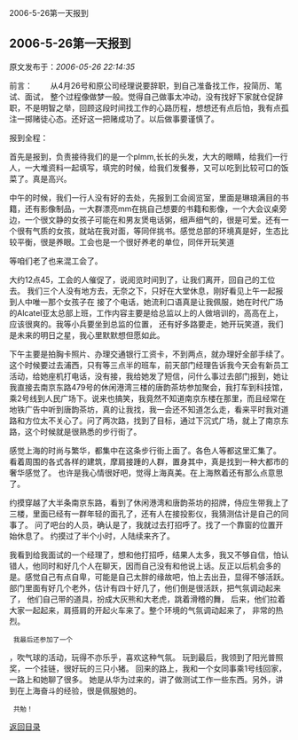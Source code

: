 2006-5-26第一天报到
## 2006-5-26第一天报到

 原文发布于：*2006-05-26 22:14:35*

前言：
　　从4月26号和原公司经理说要辞职，到自己准备找工作，投简历、笔试、面试， 整个过程像做梦一般。觉得自己做事太冲动，没有找好下家就仓促辞职，不是明智之举，回顾这段时间找工作的心路历程，想想还有点后怕，我有点孤注一掷赌徒心态。还好这一把赌成功了。以后做事要谨慎了。

 

报到全程：

    
首先是报到，负责接待我们的是一个plmm,长长的头发，大大的眼睛，给我们一行人，一大堆资料一起填写，填完的时候，给我们发餐券，又可以吃到比较可口的饭菜了。真是高兴。

 

    
中午的时候，我们一行人没有好的去处，先报到工会阅览室，里面是琳琅满目的书籍，还有影像制品，一大群漂亮mm在挑自己想要的书籍和影像，一个大会议桌旁边，一个很文静的女孩子可能在和男友煲电话粥，细声细气的，很是可爱。还有一个很有气质的女孩，就站在我对面，等同伴挑书。感觉总部的环境真是好，生态比较平衡，很是养眼。工会也是一个很好养老的单位，同伴开玩笑道

等咱们老了也来混工会了。

   

     
大约12点45，工会的人催促了，说阅览时间到了，让我们离开，回自己的工位去。 我们三个人没有地方去，无奈之下，只好在大堂休息，刚好看见上午一起报到人中唯一那个女孩子在 接了个电话，她流利口语真是让我佩服，她在时代广场的Alcatel亚太总部上班，工作内容主要是给总监以上的人做培训的，高高在上，应该很爽的。我等小兵要坐到总监的位置， 还有好多路要走，她开玩笑道，我们是未来的明日之星，我心里默默想但愿如此。

 

     
下午主要是拍胸卡照片、办理交通银行工资卡，不到两点，就办理好全部手续了。这个时候要过去浦西，只有等三点半的班车，前天部门经理告诉我今天会有新员工活动，给她座机打电话，没有接，我给她发了短信，问什么事过去部门报到，她让我直接去南京东路479号的休闲港湾三楼的唐韵茶坊参加聚会，我打车到科技馆，乘2号线到人民广场下。说来也搞笑，我竟然不知道南京东楼在那里，而且经常在地铁广告中听到唐韵茶坊，真的让我找，我一会还不知道怎么走，看来平时我对道路和方位太不关心了。问了两次路，找到了目标，通过下沉式广场，就上了南京东路，这个时候就是很熟悉的步行街了。

  

   
感觉上海的时尚与繁华，都集中在这条步行街上面了。各色人等都这里汇集了。 看着周围的各式各样的建筑，摩肩接踵的人群，置身其中，真是找到一种大都市的奢华感觉了。 也许是我心情很好吧，觉得上海真美。在上海熬着还有那么点意思了。

 

 约摸穿越了大半条南京东路，看到了休闲港湾和唐韵茶坊的招牌，侍应生带我上了三楼，里面已经有一群年轻的面孔了，还有人在接投影仪，我猜测估计是自己的同事了。 问了吧台的人员，确认是了，我就过去打招呼了。找了一个靠窗的位置开始休息了。 
约摸过了半个小时，人陆续来齐了。

 

 我看到给我面试的一个经理了，想和他打招呼，结果人太多，我又不够自信，怕认错人，他同时和好几个人在聊天，因而自己没有和他说上话。反正以后机会多的是。感觉自己有点自卑，可能是自己太胖的缘故吧，怕上去出丑，显得不够活跃。 部门里面有好几个老外，估计有四十好几了，他们倒是很活跃，把气氛调动起来了， 他们自己带的道具，扮成大灰熊和大老虎，跳着滑稽的舞， 后来，他们拉着大家一起起来，肩搭肩的开起火车来了。整个环境的气氛调动起来了， 非常的热烈。

 

     我最后还参加了一个
，吹气球的活动，玩得不亦乐乎，喜欢这种气氛。 玩到最后，我领到了阳光普照奖，一个挂链，很好玩的三只小猪。 回来的路上，我和一个女同事乘1号线回家，一路上和她聊了很多。 她是从华为过来的，讲了做测试工作一些东西。另外，讲到在上海奋斗的经验，很是佩服她的。

     共勉！

 

 

 

[返回目录](index.html)
